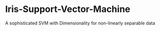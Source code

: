 # Iris-Support-Vector-Machine
A sophisticated SVM with Dimensionality for non-linearly separable data
